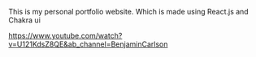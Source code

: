This is my personal portfolio website. Which is made using React.js and Chakra ui

https://www.youtube.com/watch?v=U121KdsZ8QE&ab_channel=BenjaminCarlson
